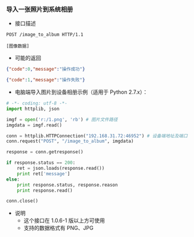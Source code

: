 ### 导入一张照片到系统相册

- 接口描述

```
POST /image_to_album HTTP/1.1

[图像数据]
```

- 可能的返回

```json
{"code":0,"message":"操作成功"}
```
```json
{"code":1,"message":"操作失败"}
```

- 电脑端导入图片到设备相册示例（适用于 Python 2.7.x）： 

```python
# -*- coding: utf-8 -*-
import httplib, json

imgf = open('r:/1.png', 'rb') # 图片文件路径
imgdata = imgf.read()

conn = httplib.HTTPConnection("192.168.31.72:46952") # 设备端地址及端口
conn.request("POST", "/image_to_album", imgdata)

response = conn.getresponse()

if response.status == 200:
    ret = json.loads(response.read())
    print ret['message']
else:
    print response.status, response.reason
    print response.read()

conn.close()
```

- 说明
    - 这个接口在 1.0.6-1 版以上方可使用
    - 支持的数据格式有 PNG、JPG
